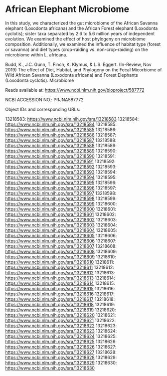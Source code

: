 # African Elephant Microbiome

In this study, we characterized the gut microbiome of the African Savanna elephant (Loxodonta africana) and the African Forest elephant (Loxodonta cyclotis); sister taxa separated by 2.6 to 5.6 million years of independent evolution. We examined the effect of host phylogeny on microbiome composition. Additionally, we examined the influence of habitat type (forest or savanna) and diet types (crop-raiding vs. non-crop-raiding) on the microbiome within L. africana. 

Budd, K., J.C. Gunn, T. Finch, K. Klymus, & L.S. Eggert. (In-Review, Nov 2019) The effect of Diet, Habitat, and Phylogeny on the Fecal Micorbiome of Wild African Savanna (Loxodonta africana) and Forest Elephants (Loxodonta cyclotis). Microbiome

Reads available at: https://www.ncbi.nlm.nih.gov/bioproject/587772

NCBI ACCESSION NO.: PRJNA587772

Object IDs and corresponding URLs:

13218583: https://www.ncbi.nlm.nih.gov/sra/13218583
13218584: https://www.ncbi.nlm.nih.gov/sra/13218584
13218585: https://www.ncbi.nlm.nih.gov/sra/13218585
13218586: https://www.ncbi.nlm.nih.gov/sra/13218586
13218587: https://www.ncbi.nlm.nih.gov/sra/13218587
13218588: https://www.ncbi.nlm.nih.gov/sra/13218588
13218589: https://www.ncbi.nlm.nih.gov/sra/13218589
13218590: https://www.ncbi.nlm.nih.gov/sra/13218590
13218591: https://www.ncbi.nlm.nih.gov/sra/13218591
13218592: https://www.ncbi.nlm.nih.gov/sra/13218592
13218593: https://www.ncbi.nlm.nih.gov/sra/13218593
13218594: https://www.ncbi.nlm.nih.gov/sra/13218594
13218595: https://www.ncbi.nlm.nih.gov/sra/13218595
13218596: https://www.ncbi.nlm.nih.gov/sra/13218596
13218597: https://www.ncbi.nlm.nih.gov/sra/13218597
13218598: https://www.ncbi.nlm.nih.gov/sra/13218598
13218599: https://www.ncbi.nlm.nih.gov/sra/13218599
13218600: https://www.ncbi.nlm.nih.gov/sra/13218600
13218601: https://www.ncbi.nlm.nih.gov/sra/13218601
13218602: https://www.ncbi.nlm.nih.gov/sra/13218602
13218603: https://www.ncbi.nlm.nih.gov/sra/13218603
13218604: https://www.ncbi.nlm.nih.gov/sra/13218604
13218605: https://www.ncbi.nlm.nih.gov/sra/13218605
13218606: https://www.ncbi.nlm.nih.gov/sra/13218606
13218607: https://www.ncbi.nlm.nih.gov/sra/13218607
13218608: https://www.ncbi.nlm.nih.gov/sra/13218608
13218609: https://www.ncbi.nlm.nih.gov/sra/13218609
13218610: https://www.ncbi.nlm.nih.gov/sra/13218610
13218611: https://www.ncbi.nlm.nih.gov/sra/13218611
13218612: https://www.ncbi.nlm.nih.gov/sra/13218612
13218613: https://www.ncbi.nlm.nih.gov/sra/13218613
13218614: https://www.ncbi.nlm.nih.gov/sra/13218614
13218615: https://www.ncbi.nlm.nih.gov/sra/13218615
13218616: https://www.ncbi.nlm.nih.gov/sra/13218616
13218617: https://www.ncbi.nlm.nih.gov/sra/13218617
13218618: https://www.ncbi.nlm.nih.gov/sra/13218618
13218619: https://www.ncbi.nlm.nih.gov/sra/13218619
13218620: https://www.ncbi.nlm.nih.gov/sra/13218620
13218621: https://www.ncbi.nlm.nih.gov/sra/13218621
13218622: https://www.ncbi.nlm.nih.gov/sra/13218622
13218623: https://www.ncbi.nlm.nih.gov/sra/13218623
13218624: https://www.ncbi.nlm.nih.gov/sra/13218624
13218625: https://www.ncbi.nlm.nih.gov/sra/13218625
13218626: https://www.ncbi.nlm.nih.gov/sra/13218626
13218627: https://www.ncbi.nlm.nih.gov/sra/13218627
13218628: https://www.ncbi.nlm.nih.gov/sra/13218628
13218629: https://www.ncbi.nlm.nih.gov/sra/13218629
13218630: https://www.ncbi.nlm.nih.gov/sra/13218630
